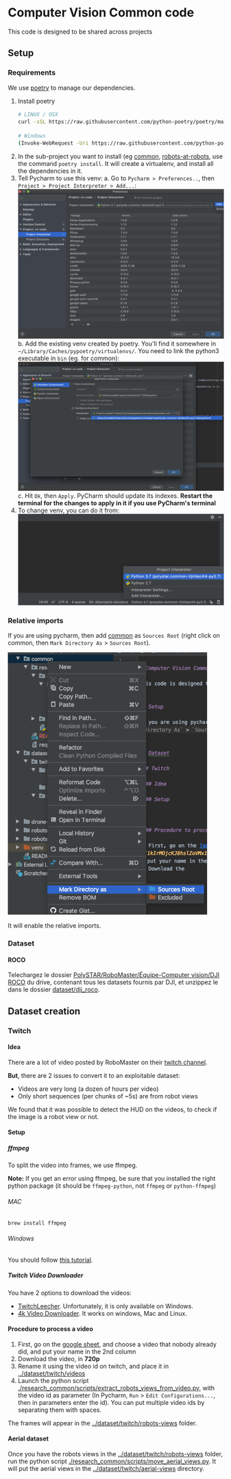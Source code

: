 
# Computer Vision Common code

This code is designed to be shared across projects


## Setup


### Requirements

We use [poetry](https://python-poetry.org/) to manage our dependencies.

1. Install poetry
    ```bash
    # LINUX / OSX
    curl -sSL https://raw.githubusercontent.com/python-poetry/poetry/master/get-poetry.py | python

    # Windows
    (Invoke-WebRequest -Uri https://raw.githubusercontent.com/python-poetry/poetry/master/get-poetry.py -UseBasicParsing).Content | python
    ```
2. In the sub-project you want to install (eg [common](./), [robots-at-robots](../robots-at-robots), use the command `poetry install`. It will create a virtualenv, and install all the dependencies in it.
3. Tell Pycharm to use this venv:
    a. Go to `Pycharm > Preferences..`, then `Project > Project Interpreter > Add...`:
        ![Add pypoetry venv to PyCharm](./doc/add_venv_1.png)
    b. Add the existing venv created by poetry. You'll find it somewhere in `~/Library/Caches/pypoetry/virtualenvs/`. You need to link the python3 executable in `bin` (eg. for common):
        ![Add pypoetry venv to PyCharm](./doc/add_venv_2.png)
     c. Hit `Ok`, then `Apply`. PyCharm should update its indexes. **Restart the terminal for the changes to apply in it if you use PyCharm's terminal**
4. To change venv, you can do it from:
   ![Change venv in PyCharm](./doc/change_venv.png)



### Relative imports

If you are using pycharm, then add [common](./) as `Sources Root` (right click on common, then `Mark Directory As` > `Sources Root`).

![Add common to Sources Root](./doc/add_common_to_source_root.png)

It will enable the relative imports.


### Dataset

#### ROCO

Telechargez le dossier [PolySTAR/RoboMaster/Équipe-Computer vision/DJI ROCO](https://drive.google.com/drive/folders/1AM3PqwwHzlK3tAS-1R5Qk3edPv0T4NzB)  du drive, contenant tous les datasets fournis par DJI, et unzippez le dans le dossier [dataset/dji_roco](../dataset/dji_roco).

## Dataset creation

### Twitch

#### Idea

There are a lot of video posted by RoboMaster on their [twitch channel](https://www.twitch.tv/robomaster).

**But**, there are 2 issues to convert it to an exploitable dataset:
 - Videos are very long (a dozen of hours per video)
 - Only short sequences (per chunks of ~5s) are from robot views
 
We found that it was possible to detect the HUD on the videos, to check if the image is a robot view or not. 

#### Setup

##### ffmpeg

To split the video into frames, we use ffmpeg.

**Note:** If you get an error using ffmpeg, be sure that you installed the right python package (it should be `ffmpeg-python`, not `ffmpeg` or `python-ffmpeg`) 

###### MAC

```bash
brew install ffmpeg
```

###### Windows

You should follow [this tutorial](https://video.stackexchange.com/questions/20495/how-do-i-set-up-and-use-ffmpeg-in-windows).


##### Twitch Video Downloader

You have 2 options to download the videos:

 - [TwitchLeecher](https://github.com/Franiac/TwitchLeecher/releases). Unfortunately, it is only available on Windows.
 - [4k Video Downloader](https://www.4kdownload.com/products/product-videodownloader). It works on windows, Mac and Linux.

#### Procedure to process a video

1. First, go on the [google sheet](https://docs.google.com/spreadsheets/d/1kIrMOjcKJ8hslZoVMx1D0H7QYj9nQLFvzUAQ1U4Le-I/edit#gid=0), and choose a video that nobody already did, and put your name in the 2nd column
2. Download the video, in **720p**
3. Rename it using the video id on twitch, and place it in [../dataset/twitch/videos](../dataset/twitch/videos)
5. Launch the python script [./research_common/scripts/extract_robots_views_from_video.py](research_common/scripts/extract_robots_views_from_video.py), with the video id as parameter (In Pycharm, `Run` > `Edit Configurations...`, then in parameters enter the id). You can put multiple video ids by separating them with spaces.

The frames will appear in the [../dataset/twitch/robots-views](../dataset/twitch/robots-views) folder.

#### Aerial dataset

Once you have the robots views in the [../dataset/twitch/robots-views](../dataset/twitch/robots-views) folder, run the python script [./research_common/scripts/move_aerial_views.py](research_common/scripts/move_aerial_views.py). It will put the aerial views in the [../dataset/twitch/aerial-views](../dataset/twitch/aerial-views) directory.



